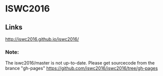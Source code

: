 # ISWC2016
## Links
http://iswc2016.github.io/iswc2016/

### Note:
The iswc2016/master is not up-to-date.
Please get sourcecode from the brance "gh-pages"
https://github.com/iswc2016/iswc2016/tree/gh-pages
